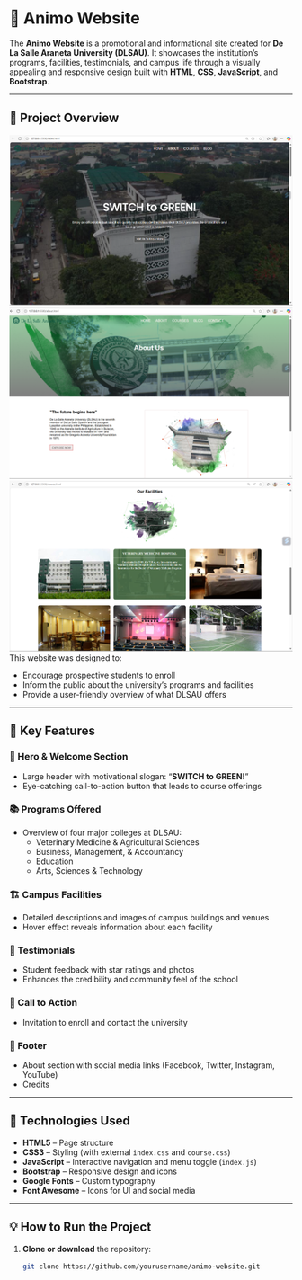 # 🌿 Animo Website

The **Animo Website** is a promotional and informational site created for **De La Salle Araneta University (DLSAU)**. It showcases the institution’s programs, facilities, testimonials, and campus life through a visually appealing and responsive design built with **HTML**, **CSS**, **JavaScript**, and **Bootstrap**.

---

## 📌 Project Overview
![alt text](image.png)
![alt text](image-2.png)
![alt text](image-1.png)
This website was designed to:

- Encourage prospective students to enroll
- Inform the public about the university’s programs and facilities
- Provide a user-friendly overview of what DLSAU offers

---

## 🎯 Key Features

### 🏫 Hero & Welcome Section
- Large header with motivational slogan: “**SWITCH to GREEN!**”
- Eye-catching call-to-action button that leads to course offerings

### 📚 Programs Offered
- Overview of four major colleges at DLSAU:
  - Veterinary Medicine & Agricultural Sciences
  - Business, Management, & Accountancy
  - Education
  - Arts, Sciences & Technology

### 🏗️ Campus Facilities
- Detailed descriptions and images of campus buildings and venues
- Hover effect reveals information about each facility

### 💬 Testimonials
- Student feedback with star ratings and photos
- Enhances the credibility and community feel of the school

### 📣 Call to Action
- Invitation to enroll and contact the university

### 👣 Footer
- About section with social media links (Facebook, Twitter, Instagram, YouTube)
- Credits

---

## 🧰 Technologies Used

- **HTML5** – Page structure
- **CSS3** – Styling (with external `index.css` and `course.css`)
- **JavaScript** – Interactive navigation and menu toggle (`index.js`)
- **Bootstrap** – Responsive design and icons
- **Google Fonts** – Custom typography
- **Font Awesome** – Icons for UI and social media

---

## 💡 How to Run the Project

1. **Clone or download** the repository:
   ```bash
   git clone https://github.com/yourusername/animo-website.git
